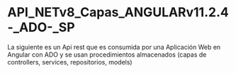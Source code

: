 # API_NETv8_Capas_ANGULARv11.2.4-_ADO-_SP
La siguiente es un Api rest que es consumida por una Aplicación Web en Angular con ADO y se usan procedimientos almacenados (capas de controllers, services, repositorios, models)
